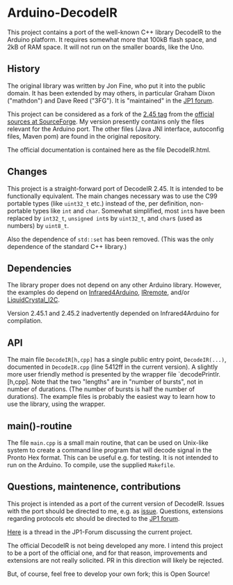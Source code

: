 # Arduino-DecodeIR

This project contains a port of the well-known C++ library DecodeIR to the
Arduino platform. It requires somewhat more that 100kB flash space, and 2kB of RAM space.
It will not run on the smaller boards, like the Uno.

## History
The original library was written by Jon Fine, who put it into the public domain.
It has been extended by may others,
in particular Graham Dixon ("mathdon") and Dave Reed ("3FG").
It is "maintained" in the [JP1 forum](http://www.hifi-remote.com/forums/index.php).


This project can be considered as a fork of the
[2.45 tag](https://sourceforge.net/p/controlremote/code/HEAD/tree/tags/decodeir-2.45/)
from the [official sources at SourceForge](https://sourceforge.net/p/controlremote/code/HEAD/tree/trunk/decodeir/).
My version presently contains only the files relevant for the Arduino port.
The other files (Java JNI interface, autoconfig files, Maven pom) are found in
the original repository.

The official documentation is contained here as the file DecodeIR.html.

## Changes
This project is a straight-forward port of DecodeIR 2.45. It is intended to
be functionally equivalent. The main changes necessary was to use the C99
portable types (like `uint32_t` etc.) instead of the, per definition, non-portable
types like `int` and `char`. Somewhat simplified, most `int`s have been replaced
by `int32_t`, `unsigned int`s by `uint32_t`, and `char`s (used as numbers) by
`uint8_t`.

Also the dependence of `std::set` has been removed.
(This was the only dependence of the standard C++ library.)

## Dependencies
The library proper does not depend on any other Arduino library.
However, the examples do depend on [Infrared4Arduino](https://github.com/bengtmartensson/Infrared4Arduino),
[IRremote](https://github.com/z3t0/Arduino-IRremote), and/or [LiquidCrystal_I2C](https://github.com/marcoschwartz/LiquidCrystal_I2C).

Version 2.45.1 and 2.45.2 inadvertently depended on Infrared4Arduino for compilation.

## API
The main file `DecodeIR[h,cpp]` has a single public entry point, `DecodeIR(...)`,
documented in `DecodeIR.cpp` (line 5412ff in the current version). A slightly more
user friendly method is presented by the wrapper file `decodePrintIr.[h,cpp].
Note that the two "lengths" are in "number of bursts", not in number of durations.
(The number of bursts is half the number of durations).
The example files is probably the easiest way to learn how to use the library,
using the wrapper.

## main()-routine
The file `main.cpp` is a small main routine, that can be used on Unix-like system
to create a command line program that will decode signal in the Pronto Hex format.
This can be useful e.g. for testing. It is not intended to run on the Arduino.
To compile, use the supplied `Makefile`.

## Questions, maintenence, contributions
This project is intended as a port of the current version of DecodeIR.
Issues with the port should be directed to me, e.g. as
[issue](https://github.com/bengtmartensson/Arduino-DecodeIR/issues).
Questions, extensions regarding protocols etc should be directed to the
[JP1 forum](http://www.hifi-remote.com/forums/index.php).

[Here](http://www.hifi-remote.com/forums/viewtopic.php?t=100598) is a thread
in the JP1-Forum discussing the current project.

The official DecodeIR is not being developed any more. I intend this project
to be a port of the official one, and for that reason, improvements and
extensions are not really solicited.
PR in this direction will likely be rejected.

But, of course, feel free to develop your own fork; this is Open Source!